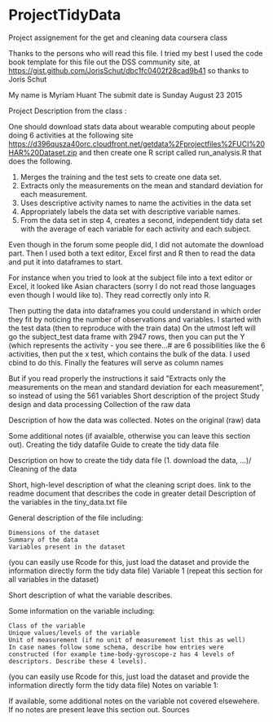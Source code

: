 # ProjectTidyData
Project assignement for the get and cleaning data coursera class

Thanks to the persons who will read this file. I tried my best
I used the code book template for this file out the DSS community site, at  https://gist.github.com/JorisSchut/dbc1fc0402f28cad9b41 
so thanks to Joris Schut

My name is Myriam Huant
The submit date is Sunday August 23 2015
	
Project Description from the class :

One should download stats data about wearable computing about people doing 6 activities at the following site https://d396qusza40orc.cloudfront.net/getdata%2Fprojectfiles%2FUCI%20HAR%20Dataset.zip and then create one R script called run_analysis.R that does the following. 
1.	Merges the training and the test sets to create one data set.
2.	Extracts only the measurements on the mean and standard deviation for each measurement. 
3.	Uses descriptive activity names to name the activities in the data set
4.	Appropriately labels the data set with descriptive variable names. 
5.	From the data set in step 4, creates a second, independent tidy data set with the average of each variable for each activity and each subject.

Even though in the forum some people did, I did not automate the download part.
Then I used both a text editor, Excel first and R then to read the data and put it into dataframes to start.

For instance when you tried to look at the subject file into a text editor or Excel, it looked like Asian characters (sorry I do not read those languages even though I would like to). They read correctly only into R.

Then putting the data into dataframes you could understand in which order they fit by noticing the number of observations and variables. I started with the test data (then to reproduce with the train data)
On the utmost left will go the subject_test data frame with 2947 rows, then you can put the Y (which represents the activity - you see there...# are 6 possibilities like the 6 activities, then put the x test, which contains the bulk of the data. I used cbind to do this.
Finally the features will serve as column names

But if you read properly the instructions it said "Extracts only the measurements on the mean and standard deviation for each measurement", so instead of using the 561 variables 
Short description of the project
Study design and data processing
Collection of the raw data

Description of how the data was collected.
Notes on the original (raw) data

Some additional notes (if avaialble, otherwise you can leave this section out).
Creating the tidy datafile
Guide to create the tidy data file

Description on how to create the tidy data file (1. download the data, ...)/
Cleaning of the data

Short, high-level description of what the cleaning script does. link to the readme document that describes the code in greater detail
Description of the variables in the tiny_data.txt file

General description of the file including:

    Dimensions of the dataset
    Summary of the data
    Variables present in the dataset

(you can easily use Rcode for this, just load the dataset and provide the information directly form the tidy data file)
Variable 1 (repeat this section for all variables in the dataset)

Short description of what the variable describes.

Some information on the variable including:

    Class of the variable
    Unique values/levels of the variable
    Unit of measurement (if no unit of measurement list this as well)
    In case names follow some schema, describe how entries were constructed (for example time-body-gyroscope-z has 4 levels of descriptors. Describe these 4 levels).

(you can easily use Rcode for this, just load the dataset and provide the information directly form the tidy data file)
Notes on variable 1:

If available, some additional notes on the variable not covered elsewehere. If no notes are present leave this section out.
Sources

